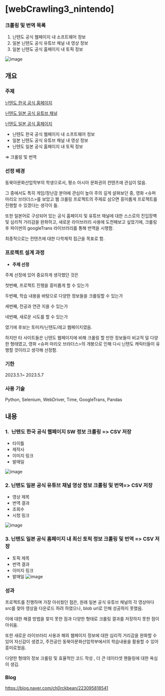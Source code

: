 # [webCrawling3_nintendo]

### 크롤링 및 번역 목록

1. 닌텐도 공식 웹페이지 내 소프트웨어 정보
2. 일본 닌텐도 공식 유튜브 채널 내 영상 정보
3. 일본 닌텐도 공식 홈페이지 내 토픽 정보

![image](https://github.com/ch0rckbean/webCrawling/assets/86273626/3d237d23-3ece-4a7b-a90b-770bbc1a0860)

## 개요

### **주제**

[닌텐도 한국 공식 홈페이지](https://www.nintendo.co.kr/)

[닌텐도 일본 공식 유튜브 채널](https://www.youtube.com/channel/UCkH3CcMfqww9RsZvPRPkAJA)

[닌텐도 일본 공식 홈페이지](https://topics.nintendo.co.jp/)

- 닌텐도 한국 공식 웹페이지 내 소프트웨어 정보
- 일본 닌텐도 공식 유튜브 채널 내 영상 정보
- 닌텐도 일본 공식 홈페이지 내 토픽 정보

⇒ 크롤링 및 번역

### **선정 배경**

동북아문화산업학부의 학생으로서, 평소 아시아 문화권의 컨텐츠에 관심이 많음. 

그 중에서도 특히 게임/장난감 분야에 관심이 높아 주의 깊게 살펴보던 중, 영화 <슈퍼 마리오 브라더스>를 보았고 웹 크롤링 프로젝트의 주제로 삼으면 흥미롭게 프로젝트를 진행할 수 있겠다는 생각이 듦. 

또한 일본어로 구성되어 있는 공식 홈페이지 및 유튜브 채널에 대한 스스로의 진입장벽 및 심리적 거리감을 완화하고, 새로운 라이브러리 사용에 도전해보고 싶었기에, 크롤링 후 파이썬의 googleTrans 라이브러리를 통해 번역을 시행함. 

최종적으로는 컨텐츠에 대한 다학제적 접근을 목표로 함.


### **프로젝트 설계 과정**

- **주제 선정**

주제 선정에 있어 중요하게 생각했던 것은

첫번째, 프로젝트 진행을 흥미롭게 할 수 있는가

두번째, 학습 내용을 바탕으로 다양한 정보들을 크롤링할 수 있는가

세번째, 전공과 연관 지을 수 있는가

네번째, 새로운 시도를 할 수 있는가

였기에 후보는 토미카/닌텐도/레고 웹페이지였음.

하지만 타 사이트들은 닌텐도 웹페이지에 비해 크롤링 할 만한 정보들이 비교적 덜 다양한 형태였고, 영화 <슈퍼 마리오 브라더스>의 개봉으로 인해 다시 닌텐도 캐릭터들이 유행할 것이라고 생각해 선정함.

### 기한

2023.5.1~ 2023.5.7 

### 사용 기술

Python, Selenium, WebDriver, Time, GoogleTrans, Pandas 

## 내용

### **1.**  닌텐도 한국 공식 웹페이지 SW 정보 크롤링 => CSV 저장

- 타이틀
- 제작사
- 이미지 링크
- 발매일

![image](https://github.com/ch0rckbean/webCrawling/assets/86273626/b0a40ba5-2503-4f57-a6e2-770031b4f3ec)


### **2.** 닌텐도 일본 공식 유튜브 채널 영상 정보 크롤링 및 번역=> CSV 저장

- 영상 제목
- 번역 결과
- 조회수
- 시청 링크

![image](https://github.com/ch0rckbean/webCrawling/assets/86273626/03807153-7676-4200-b3b4-a07e4772377e)


### **3.** 닌텐도 일본 공식 홈페이지 내 최신 토픽 정보 크롤링 및 번역 => CSV 저장

- 토픽 제목
- 번역 결과
- 이미지 링크
- 발매일
![image](https://github.com/ch0rckbean/webCrawling/assets/86273626/14246a72-bf5a-459c-a2d2-b1845412d341)



### 성과

프로젝트를 진행하며 가장 아쉬웠던 점은, 원래 일본 공식 유튜브 채널의 각 영상마다 src를 찾아 영상을 다운로드 하려 하였으나, blob url로 인해 성공하지 못했음. 

이에 대한 해결 방법을 찾지 못한 점과 다양한 형태로 크롤링 결과를 저장하지 못한 점이 아쉬움.

또한 새로운 라이브러리 사용과 해외 웹페이지 정보에 대한 심리적 거리감을 완화할 수 있어 자신감이 생겼고, 주전공인 동북아문화산업학부에서의 학습내용을 활용할 수 있어 흥미로웠음.

다양한 형태의 정보 크롤링 및 효율적인 코드 작성 , 더 큰 데이터셋 핸들링에 대한 욕심이 생김.


### Blog

https://blog.naver.com/ch0rckbean/223095818541
